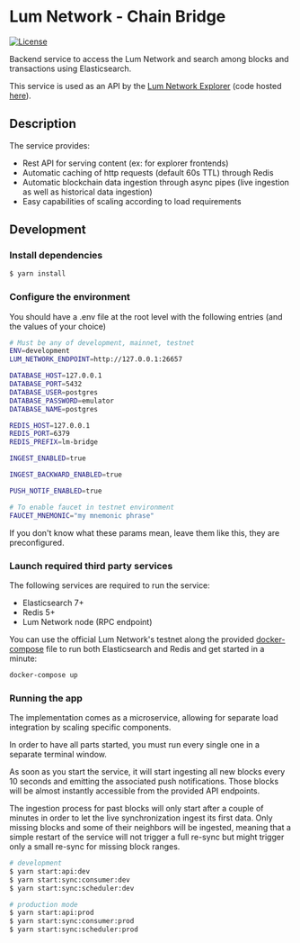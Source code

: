 # Lum Network - Chain Bridge

[![License](https://img.shields.io/badge/License-Apache%202.0-blue.svg)](https://opensource.org/licenses/Apache-2.0)

Backend service to access the Lum Network and search among blocks and transactions using Elasticsearch.

This service is used as an API by the [Lum Network Explorer](https://explorer.lum.network) (code hosted [here](https://github.com/lum-network/explorer)).

## Description

The service provides:

-   Rest API for serving content (ex: for explorer frontends)
-   Automatic caching of http requests (default 60s TTL) through Redis
-   Automatic blockchain data ingestion through async pipes (live ingestion as well as historical data ingestion)
-   Easy capabilities of scaling according to load requirements

## Development

### Install dependencies

```bash
$ yarn install
```

### Configure the environment

You should have a .env file at the root level with the following entries (and the values of your choice)

```bash
# Must be any of development, mainnet, testnet
ENV=development
LUM_NETWORK_ENDPOINT=http://127.0.0.1:26657

DATABASE_HOST=127.0.0.1
DATABASE_PORT=5432
DATABASE_USER=postgres
DATABASE_PASSWORD=emulator
DATABASE_NAME=postgres

REDIS_HOST=127.0.0.1
REDIS_PORT=6379
REDIS_PREFIX=lm-bridge

INGEST_ENABLED=true

INGEST_BACKWARD_ENABLED=true

PUSH_NOTIF_ENABLED=true

# To enable faucet in testnet environment
FAUCET_MNEMONIC="my mnemonic phrase"
```

If you don't know what these params mean, leave them like this, they are preconfigured.

### Launch required third party services

The following services are required to run the service:
- Elasticsearch 7+
- Redis 5+
- Lum Network node (RPC endpoint)

You can use the official Lum Network's testnet along the provided [docker-compose](tools/docker-compose.yml) file to run both Elasticsearch and Redis and get started in a minute:

```bash
docker-compose up
```

### Running the app

The implementation comes as a microservice, allowing for separate load integration by scaling specific components.

In order to have all parts started, you must run every single one in a separate terminal window.

As soon as you start the service, it will start ingesting all new blocks every 10 seconds and emitting the associated push notifications. Those blocks will be almost instantly accessible from the provided API endpoints.

The ingestion process for past blocks will only start after a couple of minutes in order to let the live synchronization ingest its first data. Only missing blocks and some of their neighbors will be ingested, meaning that a simple restart of the service will not trigger a full re-sync but might trigger only a small re-sync for missing block ranges.

```bash
# development
$ yarn start:api:dev
$ yarn start:sync:consumer:dev
$ yarn start:sync:scheduler:dev

# production mode
$ yarn start:api:prod
$ yarn start:sync:consumer:prod
$ yarn start:sync:scheduler:prod
```
